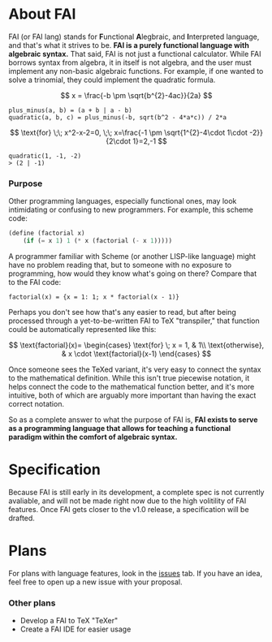# About FAI
FAI (or FAI lang) stands for **F**unctional **A**legbraic, and **I**nterpreted language, and that's what it strives to be. **FAI is a purely functional language with algebraic syntax.** That said, FAI is not just a functional calculator. While FAI borrows syntax from algebra, it in itself is not algebra, and the user must implement any non-basic algebraic functions. For example, if one wanted to solve a trinomial, they could implement the quadratic formula.

$$ x = \frac{-b \pm \sqrt{b^{2}-4ac}}{2a} $$

```fai
plus_minus(a, b) = (a + b | a - b)
quadratic(a, b, c) = plus_minus(-b, sqrt(b^2 - 4*a*c)) / 2*a
```

$$ \text{for} \;\; x^2-x-2=0, \;\; x=\frac{-1 \pm \sqrt{1^{2}-4\cdot 1\cdot -2}}{2\cdot 1}=2,-1 $$

```fai
quadratic(1, -1, -2)
> (2 | -1)
```

### Purpose
Other programming languages, especially functional ones, may look intimidating or confusing to new programmers. For example, this scheme code:

```scheme
(define (factorial x)
	(if (= x 1) 1 (* x (factorial (- x 1)))))
```

A programmer familiar with Scheme (or another LISP-like language) might have no problem reading that, but to someone with no exposure to programming, how would they know what's going on there? Compare that to the FAI code:

```fai
factorial(x) = {x = 1: 1; x * factorial(x - 1)}
```

Perhaps you don't see how that's any easier to read, but after being processed through a yet-to-be-written FAI to TeX "transpiler," that function could be automatically represented like this:

$$ \text{factorial}(x)= \begin{cases}
\text{for} \; x = 1, & 1\\ 
\text{otherwise}, & x \cdot \text{factorial}(x-1)
\end{cases} $$

Once someone sees the TeXed variant, it's very easy to connect the syntax to the mathematical definition. While this isn't true piecewise notation, it helps connect the code to the mathematical function better, and it's more intuitive, both of which are arguably more important than having the exact correct notation.

So as a complete answer to what the purpose of FAI is, **FAI exists to serve as a programming language that allows for teaching a functional paradigm within the comfort of algebraic syntax.**

# Specification
Because FAI is still early in its development, a complete spec is not currently avaliable, and will not be made right now due to the high volitility of FAI features. Once FAI gets closer to the v1.0 release, a specification will be drafted.

# Plans
For plans with language features, look in the [issues](https://github.com/TheUnlocked/FAI-Language/issues) tab. If you have an idea, feel free to open up a new issue with your proposal.
### Other plans
* Develop a FAI to TeX "TeXer"
* Create a FAI IDE for easier usage